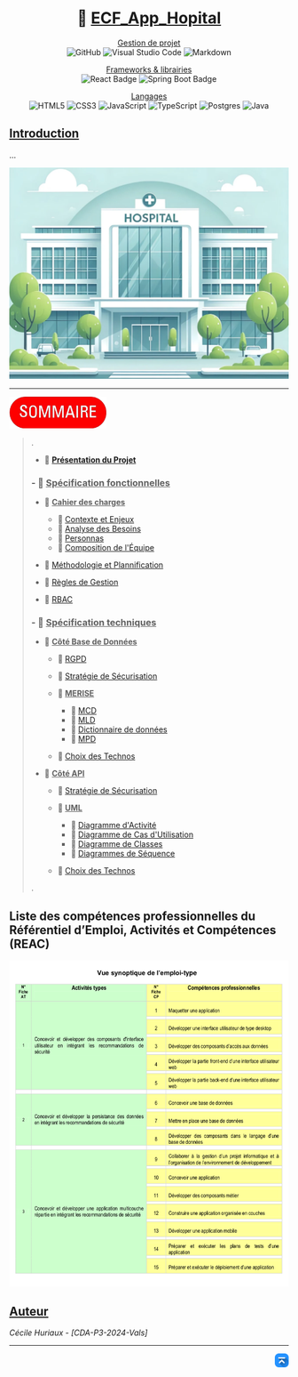 <div align="center">

# 🏥 <u>**ECF_App_Hopital**</u>
</div>

<div align="center">

<u>Gestion de projet</u>\
![GitHub](https://img.shields.io/badge/github-%23121011.svg?style=for-the-badge&logo=github&logoColor=white)
![Visual Studio Code](https://img.shields.io/badge/Visual%20Studio%20Code-0078d7.svg?style=for-the-badge&logo=visual-studio-code&logoColor=white)
![Markdown](https://img.shields.io/badge/markdown-%23000000.svg?style=for-the-badge&logo=markdown&logoColor=white)


<u>Frameworks & librairies</u>\
![React Badge](https://img.shields.io/badge/React-61DAFB?logo=react&logoColor=000&style=for-the-badge)
![Spring Boot Badge](https://img.shields.io/badge/Spring%20Boot-6DB33F?logo=springboot&logoColor=fff&style=for-the-badge)


<u>Langages</u>\
![HTML5](https://img.shields.io/badge/html5-%23E34F26.svg?style=for-the-badge&logo=html5&logoColor=white) 
![CSS3](https://img.shields.io/badge/css3-%231572B6.svg?style=for-the-badge&logo=css3&logoColor=white) 
![JavaScript](https://img.shields.io/badge/javascript-%23323330.svg?style=for-the-badge&logo=javascript&logoColor=%23F7DF1E) 
![TypeScript](https://img.shields.io/badge/typescript-%23007ACC.svg?style=for-the-badge&logo=typescript&logoColor=white) 
![Postgres](https://img.shields.io/badge/postgres-%23316192.svg?style=for-the-badge&logo=postgresql&logoColor=white)
![Java](https://img.shields.io/badge/java-%23ED8B00.svg?style=for-the-badge&logo=openjdk&logoColor=white)

</div>



## <u>Introduction</u>
...


![](/docs/img/image-docs/illustration-projet-app-hopital.png)

---


<img src="./docs/img/image-docs/summary.png" alt="Sommaire" style="width:175px;" />
 
>.
> - 📄 **[Présentation du Projet](/docs/presentation-projet/presentation.md)**
>
> ### - 📁 <u>**Spécification fonctionnelles**</u>
>
>   - 📁 <u>**Cahier des charges**</u>
>
>     - 📄 [Contexte et Enjeux](/docs/specification-fonctionnelles/cahier-des-charges/contexte-et-enjeux.md)
>     - 📄 [Analyse des Besoins](/docs/specification-fonctionnelles/cahier-des-charges/analyse-des-besoins.md)
>     - 📄 [Personnas](/docs/specification-fonctionnelles/cahier-des-charges/personnas.md)
>     - 📄 [Composition de l'Équipe](/docs/specification-fonctionnelles/cahier-des-charges/composition-equipe.md)
>
>   - 📄 [Méthodologie et Plannification](/docs/specification-fonctionnelles/methodologie.md)
>   - 📄 [Règles de Gestion](/docs/specification-fonctionnelles/regles-gestion.md)
>   - 📄 [RBAC](/docs/specification-fonctionnelles/RBAC.md)
>
> ### - 📁 <u>**Spécification techniques**</u>
>
>   - 📁 <u>**Côté Base de Données**</u>
>     - 📄 [RGPD](/docs/specification-techniques/serveur/RGPD.md)
>
>     - 📄 [Stratégie de Sécurisation](/docs/specification-techniques/serveur/strategie-securisation-BDD.md)
>
>     - 📁 <u>**MERISE**</u>
>
>       - 📄 [MCD](/docs/specification-techniques/serveur/MERISE/MCD.MD)
>       - 📄 [MLD](/docs/specification-techniques/serveur/MERISE/MLD.MD)
>       - 📄 [Dictionnaire de données](/docs/specification-techniques/serveur/MERISE/dictionnaire-donnees.md)
>       - 📄 [MPD](/docs/specification-techniques/serveur/MERISE/MPD.md)
>     - 📄 [Choix des Technos](/docs/specification-techniques/serveur/choix-technos-BDD.md)
>
>   - 📁 <u>**Côté API**</u>
>
>     - 📄 [Stratégie de Sécurisation](/docs/specification-techniques/back-end/strategie-securisation-API.md)
>
>     - 📁 <u>**UML**</u>
>
>       - 📄 [Diagramme d'Activité](/docs/specification-techniques/back-end/UML/diagramme-activite.md)
>       - 📄 [Diagramme de Cas d'Utilisation](/docs/specification-techniques/back-end/UML/diagramme-cas-utilisation.md)
>       - 📄 [Diagramme de Classes](/docs/specification-techniques/back-end/UML/diagramme-classes.md)
>       - 📄 [Diagrammes de Séquence](/docs/specification-techniques/back-end/UML/diagrammes-sequence.md)
>     - 📄 [Choix des Technos](/docs/specification-techniques/back-end/choix-technos-API.md)
>
>.

## Liste des compétences professionnelles du Référentiel d’Emploi, Activités et Compétences (REAC)

![Compétences professionnelles - Titre Pro CDA](/docs/img/image-docs/competences-professionnelles.png)

## <u>Auteur</u>

*Cécile Huriaux - [CDA-P3-2024-Vals]*

---
<div align="right">
    <a href="#dossier-projet-cda">
        <img src="./docs/img/image-docs/icon-vers-le-haut.png" alt="Retour vers le haut" style="width: 25px;" />
    </a>
</div>